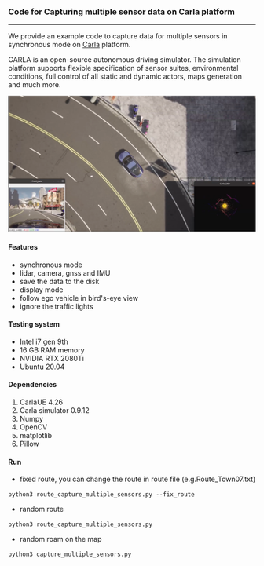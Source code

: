 ### Code for Capturing multiple sensor data on Carla platform
___

We provide an example code to capture data for multiple sensors in synchronous mode on [Carla](https://carla.org/) platform.

CARLA is an open-source autonomous driving simulator. The simulation platform supports flexible specification of sensor suites, environmental conditions, full control of all static and dynamic actors, maps generation and much more.

![](./demo.png)

#### Features
* synchronous mode
* lidar, camera, gnss and IMU
* save the data to the disk
* display mode
* follow ego vehicle in bird's-eye view
* ignore the traffic lights


#### Testing system
* Intel i7 gen 9th
* 16 GB RAM memory
* NVIDIA RTX 2080Ti
* Ubuntu 20.04

#### Dependencies
1. CarlaUE 4.26
2. Carla simulator 0.9.12
3. Numpy
4. OpenCV
5. matplotlib
6. Pillow

#### Run
* fixed route, you can change the route in route file (e.g.Route_Town07.txt)
```
python3 route_capture_multiple_sensors.py --fix_route
```
* random route
```
python3 route_capture_multiple_sensors.py 
```
* random roam on the map
```
python3 capture_multiple_sensors.py
```

